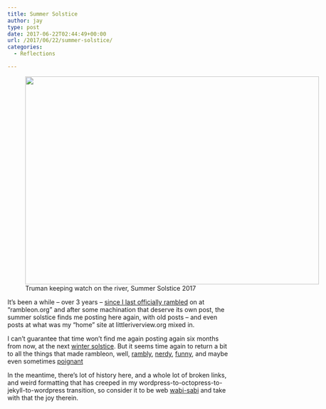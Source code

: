 ```yaml
---
title: Summer Solstice
author: jay
type: post
date: 2017-06-22T02:44:49+00:00
url: /2017/06/22/summer-solstice/
categories:
  - Reflections

---
```

<figure id="attachment_1198" aria-describedby="caption-attachment-1198" style="width: 660px" class="wp-caption alignnone"><img src="https://cdn.rambleon.org/migrate/2017/06/IMG_2483-1024x724.jpg" alt="" width="660" height="467" class="size-large wp-image-1198" srcset="https://cdn.rambleon.org/migrate/2017/06/IMG_2483-1024x724.jpg 1024w, https://cdn.rambleon.org/migrate/2017/06/IMG_2483-300x212.jpg 300w, https://cdn.rambleon.org/migrate/2017/06/IMG_2483-768x543.jpg 768w, https://cdn.rambleon.org/migrate/2017/06/IMG_2483.jpg 1280w" sizes="(max-width: 709px) 85vw, (max-width: 909px) 67vw, (max-width: 984px) 61vw, (max-width: 1362px) 45vw, 600px" /><figcaption id="caption-attachment-1198" class="wp-caption-text">Truman keeping watch on the river, Summer Solstice 2017</figcaption></figure>

It&#8217;s been a while – over 3 years – [since I last officially rambled][1] on at &#8220;rambleon.org&#8221; and after some machination that deserve its own post, the summer solstice finds me posting here again, with old posts &#8211; and even posts at what was my &#8220;home&#8221; site at littleriverview.org mixed in.

I can&#8217;t guarantee that time won&#8217;t find me again posting again six months from now, at the next [winter solstice][2]. But it seems time again to return a bit to all the things that made rambleon, well, [rambly][3], [nerdy][4], [funny][5], and maybe even sometimes [poignant][6]

In the meantime, there&#8217;s lot of history here, and a whole lot of broken links, and weird formatting that has creeped in my wordpress-to-octopress-to-jekyll-to-wordpress transition, so consider it to be web [wabi-sabi][7] and take with that the joy therein.

 [1]: https://rambleon.org/2014/02/08/on-the-river/
 [2]: https://rambleon.org/2016/12/21/winter-solstice/
 [3]: https://rambleon.org/2009/10/09/i-write-long-emails-and-i-cannot-lie/
 [4]: https://rambleon.org/2007/12/03/your-own-gem-server-and-ruby-1-8-5/
 [5]: https://rambleon.org/2013/04/09/the-wedgebuster/
 [6]: https://rambleon.org/2015/09/09/head-in-the-clouds/
 [7]: https://en.wikipedia.org/wiki/Wabi-sabi